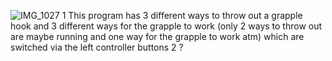 ![IMG_1027](https://github.com/user-attachments/assets/f767e7d4-558d-4d9e-a35c-b55ce3550b76)
1 This program has 3 different ways to throw out a grapple hook and 3 different ways for the grapple to work (only 2 ways to throw out are maybe running and one way for the grapple to work atm) which are switched via the left controller buttons
2 ?
